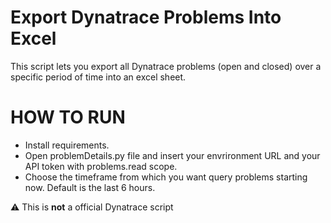 # Export Dynatrace Problems Into Excel 
This script lets you export all Dynatrace problems (open and closed) over a specific period of time into an excel sheet.

# HOW TO RUN
* Install requirements.
* Open problemDetails.py file and insert your envrironment URL and your API token with problems.read scope.
* Choose the timeframe from which you want query problems starting now. Default is the last 6 hours.

⚠️ This is **not** a official Dynatrace script

